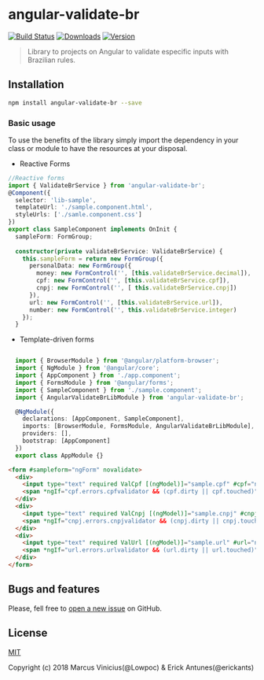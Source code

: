 
# angular-validate-br

[![Build Status](https://img.shields.io/travis/erickants/angular-validate-br.svg)](https://travis-ci.org/fengyuanchen/cropperjs) [![Downloads](https://img.shields.io/npm/dw/angular-validate-br.svg)](https://www.npmjs.com/package/angular-validate-br) [![Version](https://img.shields.io/npm/v/angular-validate-br.svg)](https://www.npmjs.com/package/angular-validate-br)

> Library to projects on Angular to validate especific inputs with Brazilian rules.

## Installation

```bash
npm install angular-validate-br --save
```

### Basic usage

To use the benefits of the library simply import the dependency in your class or module to have the resources at your disposal.

  * Reactive Forms
```typescript
//Reactive forms
import { ValidateBrService } from 'angular-validate-br';
@Component({
  selector: 'lib-sample',
  templateUrl: './sample.component.html',
  styleUrls: ['./samle.component.css']
})
export class SampleComponent implements OnInit {
  sampleForm: FormGroup;
  
  constructor(private validateBrService: ValidateBrService) {
    this.sampleForm = return new FormGroup({
      personalData: new FormGroup({
        money: new FormControl('', [this.validateBrService.decimal]),
        cpf: new FormControl('', [this.validateBrService.cpf]),
        cnpj: new FormControl('', [ this.validateBrService.cnpj])
      }),
      url: new FormControl('', [this.validateBrService.url]),
      number: new FormControl('', this.validateBrService.integer)
    });
  }
```
* Template-driven forms

```typescript

  import { BrowserModule } from '@angular/platform-browser';
  import { NgModule } from '@angular/core';
  import { AppComponent } from './app.component';
  import { FormsModule } from '@angular/forms';
  import { SampleComponent } from './sample.component';
  import { AngularValidateBrLibModule } from 'angular-validate-br';

  @NgModule({
    declarations: [AppComponent, SampleComponent],
    imports: [BrowserModule, FormsModule, AngularValidateBrLibModule],
    providers: [],
    bootstrap: [AppComponent]
  })
  export class AppModule {}
```
```html
<form #sampleform="ngForm" novalidate>
  <div>
    <input type="text" required ValCpf [(ngModel)]="sample.cpf" #cpf="ngModel" name="cpf" class="form-control">
    <span *ngIf="cpf.errors.cpfvalidator && (cpf.dirty || cpf.touched)"> Cpf is invalid</span>
  </div>
  <div>
    <input type="text" required ValCnpj [(ngModel)]="sample.cnpj" #cnpj="ngModel" name="cnpj" class="form-control">
    <span *ngIf="cnpj.errors.cnpjvalidator && (cnpj.dirty || cnpj.touched)"> Cnpj is invalid</span>
  </div>
  <div>
    <input type="text" required ValUrl [(ngModel)]="sample.url" #url="ngModel" name="url" class="form-control">
    <span *ngIf="url.errors.urlvalidator && (url.dirty || url.touched)"> Url is invalid</span>
  </div>
</form>
```

## Bugs and features

Please, fell free to [open a new issue](https://github.com/Lowpoc/angular-validate-br/issues) on GitHub.


## License

[MIT](http://opensource.org/licenses/MIT)

Copyright (c) 2018 Marcus Vinicius(@Lowpoc) & Erick Antunes(@erickants)
